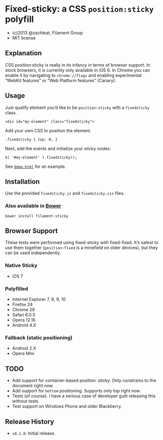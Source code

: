 # Fixed-sticky: a CSS `position:sticky` polyfill

- (c)2013 @zachleat, Filament Group
- MIT license

## Explanation

CSS position:sticky is really in its infancy in terms of browser support. In stock browsers, it is currently only available in iOS 6. In Chrome you can enable it by navigating to `chrome://flags` and enabling experimental “WebKit features” or “Web Platform features” (Canary).

## Usage

Just qualify element you’d like to be `position:sticky` with a `fixedsticky` class.

    <div id="my-element" class="fixedsticky">

Add your own CSS to position the element.

    .fixedsticky { top: 0; }

Next, add the events and initialize your sticky nodes:

    $( '#my-element' ).fixedsticky();

See [`demo.html`](http://filamentgroup.github.com/fixed-sticky/demo.html) for an example.

## Installation

Use the provided `fixedsticky.js` and `fixedsticky.css` files.

### Also available in [Bower](http://bower.io/)

    bower install filament-sticky

## Browser Support

These tests were performed using fixed-sticky with fixed-fixed. It’s safest to use them together (`position:fixed` is a minefield on older devices), but they can be used independently.

### Native Sticky

* iOS 7

### Polyfilled

* Internet Explorer 7, 8, 9, 10
* Firefox 24
* Chrome 29
* Safari 6.0.5
* Opera 12.16
* Android 4.X

### Fallback (static positioning)

* Android 2.X
* Opera Mini

## TODO

* Add support for container-based position: sticky. Only constrains to the document right now.
* Add support for `bottom` positioning. Supports only top right now.
* Tests (of course). I have a serious case of developer guilt releasing this without tests.
* Test support on Windows Phone and older Blackberry.

## Release History

* `v0.1.0`: Initial release.